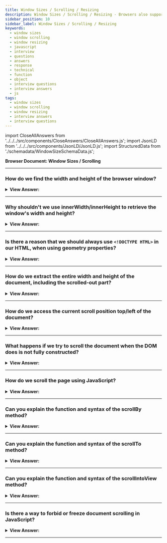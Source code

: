 ```yaml
---
title: Window Sizes / Scrolling / Resizing
description: Window Sizes / Scrolling / Resizing - Browsers also support properties like window.innerWidth/innerHeight. - JavaScript Interview Questions & Answers
sidebar_position: 10
sidebar_label: Window Sizes / Scrolling / Resizing
keywords:
  - window sizes
  - window scrolling
  - window resizing
  - javascript
  - interview
  - questions
  - answers
  - response
  - technical
  - function
  - object
  - interview questions
  - interview answers
  - js
tags:
  - window sizes
  - window scrolling
  - window resizing
  - interview answers
  - interview questions
---
```


import CloseAllAnswers from '../../../src/components/CloseAnswers/CloseAllAnswers.js';
import JsonLD from '../../../src/components/JsonLD/JsonLD.js';
import StructuredData from './schemadata/WindowSizeSchemaData.js';

<JsonLD data={StructuredData} />

<head>
  <title>Window Sizes / Scrolling / Resizing | HelloJavaScript.info</title>
</head>

**Browser Document: Window Sizes / Scrolling**

<CloseAllAnswers />

---

### How do we find the width and height of the browser window?

<details>
  <summary><strong>View Answer:</strong></summary>
  <div>
  <div><strong>Interview Response:</strong> To extact the window width and height, we can use the clientWidth/clientHeight of document.documentElement. Using this approach is the correct way to extract the width and height of the window, not window.innerWidth/innerHeight.
    </div><br />
  <div><strong className="codeExample">Code Example:</strong><br /><br />

  <div></div>

```js
// full window width
alert(window.innerWidth);

// window width minus the scrollbar
alert(document.documentElement.clientWidth);
```

  </div>
  </div>
</details>

---

### Why shouldn't we use innerWidth/innerHeight to retrieve the window's width and height?

<details>
  <summary><strong>View Answer:</strong></summary>
  <div>
  <div><strong>Interview Response:</strong> Browsers also support properties like window.innerWidth/innerHeight. They look like what we want, but they are not. If a scrollbar exists and takes up some space, clientWidth/clientHeight delivers the width/height without it (subtracts it). In other words, they return the width and height of the visible portion of the page that is accessible for content. The window.innerWidth/innerHeight properties include the scrollbar in their computation. Most of the time, we require the available window width. We should utilize documentElement.clientHeight/clientWidth to draw or place things within the scrollbar (if any).
    </div><br />
  <div><strong className="codeExample">Code Example:</strong><br /><br />

  <div></div>

```js
// full window width
alert(window.innerWidth); // includes the scrollbar size in the return value

// window width minus the scrollbar
alert(document.documentElement.clientWidth);
```

  </div>
  </div>
</details>

---

### Is there a reason that we should always use `<!DOCTYPE HTML>` in our HTML, when using geometry properties?

<details>
  <summary><strong>View Answer:</strong></summary>
  <div>
  <div><strong>Interview Response:</strong> When there is no &#8249;!DOCTYPE HTML&#8250; in HTML, top-level geometric properties may behave outside their intended behavior. Strange things are possible. We should alwaYs use !DOCTYPE HTML in modern web application development.
    </div>
  </div>
</details>

---

### How do we extract the entire width and height of the document, including the scrolled-out part?

<details>
  <summary><strong>View Answer:</strong></summary>
  <div>
  <div><strong>Interview Response:</strong> Theoretically, because the root document element document.documentElement and it encloses all of the information, we could measure the total size of the document as document.documentElement.scrollWidth/scrollHeight. However, these attributes do not operate as intended on that element throughout the entire page. If there is no scroll in Chrome/Safari/Opera, documentElement.scrollHeight may be smaller than documentElement.clientHeight! Isn't it strange? To acquire the complete document height with confidence, we should take the greatest of these properties.
    </div><br />
  <div><strong className="codeExample">Code Example:</strong><br /><br />

  <div></div>

```js
let scrollHeight = Math.max(
  document.body.scrollHeight,
  document.documentElement.scrollHeight,
  document.body.offsetHeight,
  document.documentElement.offsetHeight,
  document.body.clientHeight,
  document.documentElement.clientHeight
);

alert('Full document height, with scrolled out part: ' + scrollHeight);
```

  </div>
  </div>
</details>

---

### How do we access the current scroll position top/left of the document?

<details>
  <summary><strong>View Answer:</strong></summary>
  <div>
  <div><strong>Interview Response:</strong> The current scroll is available in the special properties, window.pageXOffset/pageYOffset, which are read-only. This state ensures that we extract the current scroll state in all browsers.</div><br />
  <div><strong>Technical Response:</strong> DOM elements' scrollLeft/scrollTop attributes contain the current scroll state. document.documentElement is used for document scrolling. Most browsers support scrollLeft/scrollTop, except older WebKit-based browsers like Safari (bug 5991), where we need to use document.body instead of document.documentElement. Fortunately, we don't have to remember these quirks because the scroll gets provided in the read-only special properties window.pageXOffset/pageYOffset.
  </div><br />
  <div><strong className="codeExample">Code Example:</strong><br /><br />

  <div></div>

```js
alert('Current scroll from the top: ' + window.pageYOffset);
alert('Current scroll from the left: ' + window.pageXOffset);
```

  </div>
  </div>
</details>

---

### What happens if we try to scroll the document when the DOM does is not fully constructed?

<details>
  <summary><strong>View Answer:</strong></summary>
  <div>
  <div><strong>Interview Response:</strong> If we try to scroll the page with a script in &#8249;head&#8250;, it fails because the DOM is not fully built. It is common to place these scripts at the bottom of the document or in a deferred script.</div><br />
  <div><strong>Technical Response:</strong> To scroll the page with JavaScript, the DOM must be fully constructed. For example, attempting to scroll the page with a script in the &#8249;head&#8250; fails because the DOM is not fully built. It is common to place these scripts at the bottom of the document or in a deferred script. The defer property instructs the browser not to wait for the script to complete. Instead, the browser continues processing the HTML and building the DOM. The script loads "in the background" and starts when the DOM fully builds.
  </div><br />
  <div><strong className="codeExample">Code Example:</strong><br /><br />

  <div></div>

```html
<p>...content before script...</p>

<script
  defer
  src="https://javascript.info/article/script-async-defer/long.js?speed=1"
></script>

<!-- visible immediately -->
<p>...content after script...</p>
```

  </div>
  </div>
</details>

---

### How do we scroll the page using JavaScript?

<details>
  <summary><strong>View Answer:</strong></summary>
  <div>
  <div><strong>Interview Response:</strong> The simplest solution is to use the special methods window.scrollBy(x,y) and window.scrollTo(pageX,pageY). These methods function in the same way for all browsers.</div><br />
  <div><strong>Technical Response:</strong> Regular items can be scrolled by adjusting the scrollTop/scrollLeft values. We implement this for the page by using document.documentElement.scrollTop/scrollLeft (except in Safari, where we should use document.body.scrollTop/Left instead). Another option is to use the specific methods window.scrollBy(x,y) and window.scrollTo(x,y) (pageX,pageY). These approaches function in the same way for all browsers.
  </div>
  </div>
</details>

---

### Can you explain the function and syntax of the scrollBy method?

<details>
  <summary><strong>View Answer:</strong></summary>
  <div>
  <div><strong>Interview Response:</strong> The scrollBy(x,y) method scrolls the page related to its current location. ScrollBy(0,10), for example, scrolls the page 10px down. It uses two non-optional parameters, including the x and y coordinates. An additional parameter option, ScrollToOptions, accesses left, top, and behavior properties in a dictionary object.
    </div><br />
  <div><strong className="codeExample">Syntax:</strong><br /><br />

  <div></div>

```js
window.scrollBy(x - coord, y - coord);
window.scrollBy(options);
```

  </div><br />
  <div><strong className="codeExample">Code Example:</strong><br /><br />

  <div></div>

```js
// To scroll down one page:
window.scrollBy(0, window.innerHeight);

// Using scrollBy Options object
window.scrollBy({
  top: 100,
  left: 100,
  behavior: 'smooth',
});
```

  </div>
  </div>
</details>

---

### Can you explain the function and syntax of the scrollTo method?

<details>
  <summary><strong>View Answer:</strong></summary>
  <div>
  <div><strong>Interview Response:</strong> The scrollTo(pageX,pageY) method scrolls the page to absolute coordinates, such that the top-left corner of the viewable area has coordinates (pageX, pageY) relative to the top-left corner of the document.
    </div><br />
  <div><strong className="codeExample">Syntax:</strong><br /><br />

  <div></div>

```js
window.scrollTo(x - coord, y - coord);
window.scrollTo(options);
```

  </div><br />
  <div><strong className="codeExample">Code Example:</strong><br /><br />

  <div></div>

```js
// Using scrollTo Options object
window.scrollTo({
  top: 100,
  left: 100,
  behavior: 'smooth',
});
```

:::note
It is like setting scrollLeft/scrollTop. To scroll to the beginning, we can use scrollTo(0,0). These methods function in the same way for all browsers. Window.scrollTo() moves the cursor to a specific set of coordinates in the document. The scrollTo() method of the element interface scrolls to a particular set of coordinates inside a given element.
:::

  </div>
  </div>
</details>

---

### Can you explain the function and syntax of the scrollIntoView method?

<details>
  <summary><strong>View Answer:</strong></summary>
  <div>
  <div><strong>Interview Response:</strong> The call to elem. scrollIntoView(top) scrolls the page to reveal elem. There is just one boolean parameter. If top=true (that is the default), the page scrolls to make elem appear on the top of the window. The upper edge of the element aligns with the window top. If top=false, the page scrolls to make elem appear at the bottom. The bottom edge of the element aligns with the window bottom.
    </div>
  </div>
</details>

---

### Is there a way to forbid or freeze document scrolling in JavaScript?

<details>
  <summary><strong>View Answer:</strong></summary>
  <div>
  <div><strong>Interview Response:</strong> It’s enough to set document.body.style.overflow = "hidden" to make the document un-scrollable. The page will "freeze" when it is currently scrolling. The same technique stops the scroll for additional components, not just for document.body. The disadvantage of this strategy is that the scrollbar vanishes, impacting the presentation of the document.
    </div><br />
  <div><strong className="codeExample">Code Example:</strong><br /><br />

  <div></div>

```js
// Freeze the page
document.body.style.overflow = 'hidden';

// Unfreeze the page
document.body.style.overflow = '';
```

:::note
If it occupied some space, that space is now free, and the content “jumps” to fill it. That looks odd, but if we compare clientWidth before and after the freeze, there is a workaround. If it increased (the scrollbar disappeared), add padding to document.body in place of the scrollbar to keep the content width the same.
:::

  </div>
  </div>
</details>

---
